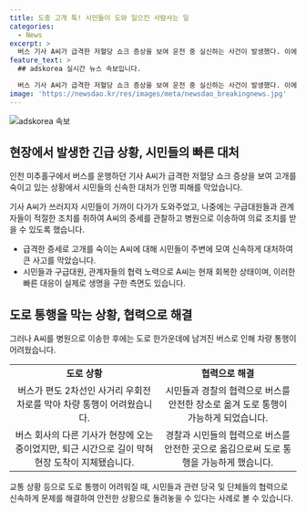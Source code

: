 ```yaml
---
title: 도중 고개 툭! 시민들이 도와 일으킨 사람사는 일
categories:
  - News
excerpt: >
  버스 기사 A씨가 급격한 저혈당 쇼크 증상을 보여 운전 중 실신하는 사건이 발생했다. 이에 승객들이 신속하게 대처하여 인명 피해를 막고, 구급대원들에 의해 A씨가 병원으로 이송되었다. 버스가 도로 한가운데 남겨져 차량 통행과 보행자 안전에 위험을 초래했지만, 시민들과 경찰의 협력으로 버스가 안전한 곳으로 옮겨졌다. 주변 시민들과 경찰의 노고에 감사의 인사를 전하며 사건 해결에 성공했다. (총 203자)
feature_text: >
  ## adskorea 실시간 뉴스 속보입니다.

  버스 기사 A씨가 급격한 저혈당 쇼크 증상을 보여 운전 중 실신하는 사건이 발생했다. 이에 승객들이 신속하게 대처하여 인명 피해를 막고, 구급대원들에 의해 A씨가 병원으로 이송되었다. 버스가 도로 한가운데 남겨져 차량 통행과 보행자 안전에 위험을 초래했지만, 시민들과 경찰의 협력으로 버스가 안전한 곳으로 옮겨졌다. 주변 시민들과 경찰의 노고에 감사의 인사를 전하며 사건 해결에 성공했다. (총 203자)
image: 'https://newsdao.kr/res/images/meta/newsdao_breakingnews.jpg'
---
```


<p><img src="https://newsdao.kr/res/images/meta/newsdao_breakingnews.jpg" alt="adskorea 속보" /></p>

<h2 data-ke-size="size26">현장에서 발생한 긴급 상황, 시민들의 빠른 대처</h2>

<p>인천 미추홀구에서 버스를 운행하던 기사 A씨가 급격한 저혈당 쇼크 증상을 보여 고개를 숙이고 있는 상황에서 시민들의 신속한 대처가 인명 피해를 막았습니다.</p>

<p data-ke-size="size16">기사 A씨가 쓰러지자 시민들이 가까이 다가가 도와주었고, 나중에는 구급대원들과 관계자들이 적절한 조치를 취하여 A씨의 증세를 관찰하고 병원으로 이송하여 의료 조치를 받을 수 있도록 했습니다.</p>

<ul>
  <li>급격한 증세로 고개를 숙이는 A씨에 대해 시민들이 주변에 모여 신속하게 대처하여 큰 사고를 막았습니다.</li>
  <li>시민들과 구급대원, 관계자들의 협력 노력으로 A씨는 현재 회복한 상태이며, 이러한 빠른 대응이 실제로 생명을 구한 측면도 있습니다.</li>
</ul>

<h2 data-ke-size="size26">도로 통행을 막는 상황, 협력으로 해결</h2>

<p>그러나 A씨를 병원으로 이송한 후에는 도로 한가운데에 남겨진 버스로 인해 차량 통행이 어려웠습니다.</p>

<table>
  <tr>
    <td style="text-align: center; height: 17px;"><b>도로 상황</b></td>
    <td style="text-align: center; height: 17px;"><b>협력으로 해결</b></td>
  </tr>
  <tr>
    <td style="text-align: center; height: 17px;">버스가 편도 2차선인 사거리 우회전 차로를 막아 차량 통행이 어려웠습니다.</td>
    <td style="text-align: center; height: 17px;">시민들과 경찰의 협력으로 버스를 안전한 장소로 옮겨 도로 통행이 가능하게 되었습니다.</td>
  </tr>
  <tr>
    <td style="text-align: center; height: 17px;">버스 회사의 다른 기사가 현장에 오는 중이었지만, 퇴근 시간으로 길이 막혀 현장 도착이 지체됐습니다.</td>
    <td style="text-align: center; height: 17px;">경찰과 시민들의 협력으로 버스를 안전한 곳으로 옮김으로써 도로 통행을 가능하게 했습니다.</td>
  </tr>
</table>

<p data-ke-size="size16">교통 상황 등으로 도로 통행이 어려워질 때, 시민들과 관련 당국 및 단체들의 협력으로 신속하게 문제를 해결하여 안전한 상황으로 돌려놓을 수 있다는 사례로 볼 수 있습니다.</p>

